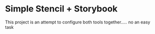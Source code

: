 # Simple Stencil + Storybook

This project is an attempt to configure both tools together..... no an easy task
